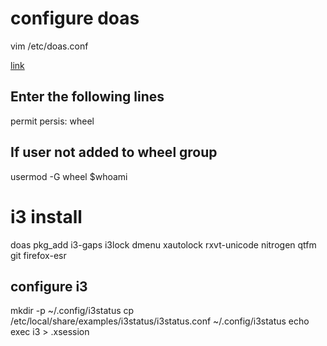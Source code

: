 # configure doas 
vim /etc/doas.conf

[link](https://www.vultr.com/docs/introduction-to-doas-on-openbsd/)

## Enter the following lines 
permit persis: wheel

## If user not added to wheel group 
usermod -G wheel $whoami

# i3 install
doas pkg_add i3-gaps i3lock dmenu xautolock rxvt-unicode nitrogen qtfm git firefox-esr 

## configure i3

mkdir -p ~/.config/i3status
cp /etc/local/share/examples/i3status/i3status.conf ~/.config/i3status
echo exec i3 > .xsession

